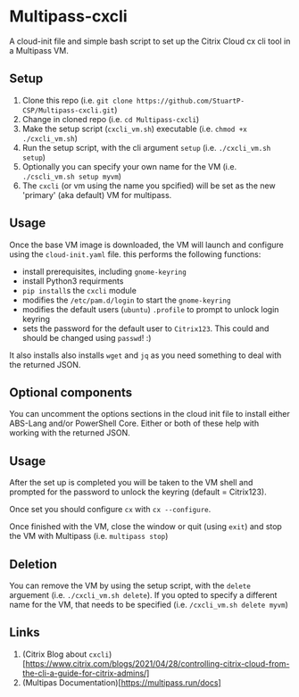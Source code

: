 # Multipass-cxcli
 A cloud-init file and simple bash script to set up the Citrix Cloud cx cli tool in a Multipass VM.

## Setup

1. Clone this repo (i.e. `git clone https://github.com/StuartP-CSP/Multipass-cxcli.git`)
2. Change in cloned repo (i.e. `cd Multipass-cxcli`)
3. Make the setup script (`cxcli_vm.sh`) executable (i.e. `chmod +x ./cxcli_vm.sh`)
4. Run the setup script, with the cli argument `setup` (i.e. `./cxcli_vm.sh setup`)
5. Optionally you can specify your own name for the VM (i.e. `./cscli_vm.sh setup myvm`)
6. The `cxcli` (or vm using the name you spcified) will be set as the new 'primary' (aka default) VM for multipass.

## Usage
Once the base VM image is downloaded, the VM will launch and configure using the `cloud-init.yaml` file. this performs the following functions:
- install prerequisites, including `gnome-keyring`
- install Python3 requirments
- `pip install`s the `cxcli` module
- modifies the `/etc/pam.d/login` to start the `gnome-keyring`
- modifies the default users (`ubuntu`) `.profile` to prompt to unlock login keyring 
- sets the password for the default user to `Citrix123`. This could and should be changed using `passwd`! :)

It also installs also installs `wget` and `jq` as you need something to deal with the returned JSON.

## Optional components
You can uncomment the options sections in the cloud init file to install either ABS-Lang and/or PowerShell Core. Either or both of these help with working with the returned JSON.

## Usage
After the set up is completed you will be taken to the VM shell and prompted for the password to unlock the keyring (default = Citrix123).

Once set you should configure `cx` with `cx --configure`.

Once finished with the VM, close the window or quit (using `exit`) and stop the VM with Multipass (i.e. `multipass stop`)

## Deletion
You can remove the VM by using the setup script, with the `delete` arguement (i.e. `./cxcli_vm.sh delete`). If you opted to specify a different name for the VM, that needs to be specified (i.e. `/cxcli_vm.sh delete myvm`)

## Links
1. (Citrix Blog about `cxcli`)[https://www.citrix.com/blogs/2021/04/28/controlling-citrix-cloud-from-the-cli-a-guide-for-citrix-admins/]
2. (Multipas Documentation)[https://multipass.run/docs]
